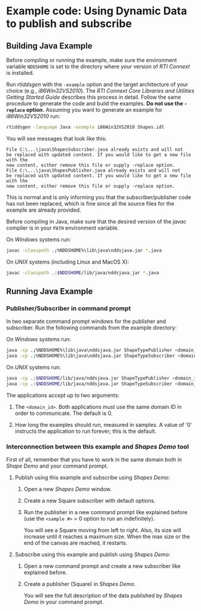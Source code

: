 # Example code: Using Dynamic Data to publish and subscribe

## Building Java Example

Before compiling or running the example, make sure the environment variable
`NDDSHOME` is set to the directory where your version of *RTI Connext* is
installed.

Run *rtiddsgen* with the `-example` option and the target architecture of your
choice (e.g., *i86Win32VS2010*). The *RTI Connext Core Libraries and Utilities
Getting Started Guide* describes this process in detail. Follow the same
procedure to generate the code and build the examples. **Do not use the
`-replace` option.** Assuming you want to generate an example for
*i86Win32VS2010* run:

```sh
rtiddsgen -language Java -example i86Win32VS2010 Shapes.idl
```

You will see messages that look like this:

```plaintext
File C:\...\java\ShapesSubscriber.java already exists and will not
be replaced with updated content. If you would like to get a new file with the
new content, either remove this file or supply -replace option.
File C:\...\java\ShapesPublisher.java already exists and will not
be replaced with updated content. If you would like to get a new file with the
new content, either remove this file or supply -replace option.
```

This is normal and is only informing you that the subscriber/publisher code has
not been replaced, which is fine since all the source files for the example are
already provided.

Before compiling in Java, make sure that the desired version of the *javac*
compiler is in your `PATH` environment variable.

On *Windows* systems run:

```sh
javac -classpath .;%NDDSHOME%\lib\java\nddsjava.jar *.java
```

On *UNIX* systems (including Linux and MacOS X):

```sh
javac -classpath .:$NDDSHOME/lib/java/nddsjava.jar *.java
```

## Running Java Example

### Publisher/Subscriber in command prompt

In two separate command prompt windows for the publisher and subscriber. Run the
following commands from the example directory:

On *Windows* systems run:

```sh
java -cp .;%NDDSHOME%\lib\java\nddsjava.jar ShapeTypePublisher <domain_id> <sample #>
java -cp .;%NDDSHOME%\lib\java\nddsjava.jar ShapeTypeSubscriber <domain_id> <sample #>
```

On *UNIX* systems run:

```sh
java -cp .:$NDDSHOME/lib/java/nddsjava.jar ShapeTypePublisher <domain_id> <sample #>
java -cp .:$NDDSHOME/lib/java/nddsjava.jar ShapeTypeSubscriber <domain_id> <sample #>
```

The applications accept up to two arguments:

1.  The `<domain_id>`. Both applications must use the same domain ID in order to
    communicate. The default is 0.

2.  How long the examples should run, measured in samples. A value of '0'
    instructs the application to run forever; this is the default.

### Interconnection between this example and *Shapes Demo* tool

First of all, remember that you have to work in the same domain both in *Shape
Demo* and your command prompt.

1.  Publish using this example and subscribe using *Shapes Demo*:

    1.  Open a new *Shapes Demo* window.

    2.  Create a new Square subscriber with default options.

    3.  Run the publisher in a new command prompt like explained before (use the
        `<sample #>` = 0 option to run an indefinitely).

        You will see a Square moving from left to right. Also, its size will
        increase until it reaches a maximum size. When the max size or the end
        of the canvas are reached, it restarts.

2.  Subscribe using this example and publish using *Shapes Demo*:

    1.  Open a new command prompt and create a new subscriber like explained
        before.

    2.  Create a publisher (Square) in *Shapes Demo*.

        You will see the full description of the data published by *Shapes Demo*
        in your command prompt.
